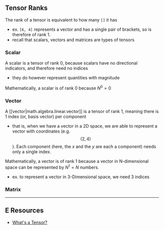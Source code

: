 
## Tensor Ranks
The rank of a tensor is equivalent to how many `[]` it has
- ex. `[6, 4]` represents a vector and has a single pair of brackets, so is therefore of rank 1.
- recall that scalars, vectors and matrices are types of tensors

### Scalar
A scalar is a tensor of rank 0, because scalars have no directional indicators, and therefore need no indices
- they do however represent quantities with magnitude

Mathematically, a scalar is of rank 0 because $N^{0} = 0$

### Vector
A [[vector|math.algebra.linear.vector]] is a tensor of rank 1, meaning there is 1 index (or, basis vector) per component
- that is, when we have a vector in a 2D space, we are able to represent a vector with coordinates (e.g. $$(2,4)$$). Each component (here, the $x$ and the $y$ are each a component) needs only a single index.

Mathematically, a vector is of rank 1 because a vector in N-dimensional space can be represented by $N^{1} = N$ numbers.
- ex. to represent a vector in 3-Dimensional space, we need 3 indices

### Matrix

* * *

## E Resources
- [What's a Tensor?](https://www.youtube.com/watch?v=f5liqUk0ZTw)